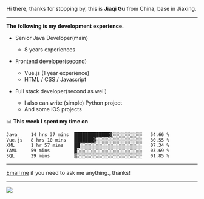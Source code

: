 Hi there, thanks for stopping by, this is **Jiaqi Gu** from China, base in Jiaxing.

---

**The following is my development experience.**

- Senior Java Developer(main)
  - 8 years experiences

- Frontend developer(second)
  - Vue.js (1 year experience)
  - HTML / CSS / Javascript
  
- Full stack developer(second as well)
  - I also can write (simple) Python project
  - And some iOS projects

📊 **This week I spent my time on**
<!--START_SECTION:waka-->
```text
Java     14 hrs 37 mins  █████████████▓░░░░░░░░░░░   54.66 % 
Vue.js   8 hrs 10 mins   ███████▓░░░░░░░░░░░░░░░░░   30.55 % 
XML      1 hr 57 mins    ██░░░░░░░░░░░░░░░░░░░░░░░   07.34 % 
YAML     59 mins         █░░░░░░░░░░░░░░░░░░░░░░░░   03.69 % 
SQL      29 mins         ▒░░░░░░░░░░░░░░░░░░░░░░░░   01.85 % 
```
<!--END_SECTION:waka-->

---

[Email me](mailto:droidqw@gmail.com?subject=Hiring_from_GitHub) if you need to ask me anything., thanks!

---

![]( https://visitor-badge.glitch.me/badge?page_id=githubgujiaqi)
